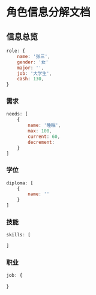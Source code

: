 # 角色信息分解文档

## 信息总览
```js
role: {
    name: '张三',
    gender: '女'
    major: '',
    job: '大学生',
    cash: 130,
}
```

### 需求
```js
needs: [
    {
        name: '睡眠',
        max: 100,
        current: 60,
        decrement: 
    }
]
```

### 学位
```js
diploma: [
    {
        name: ''
    }
]
```

### 技能
```js
skills: [

]
```

### 职业
```js
job: {
    
}
```

